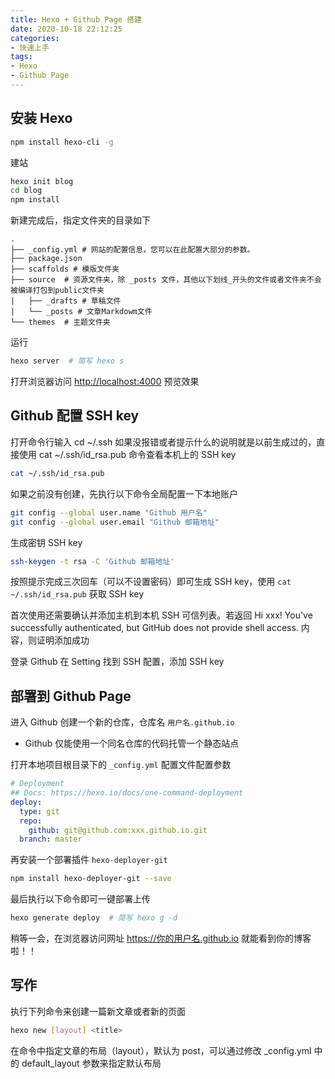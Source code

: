 ```yaml
---
title: Hexo + Github Page 搭建
date: 2020-10-18 22:12:25
categories:
- 快速上手
tags:
- Hexo
- Github Page
---
```


## 安装 Hexo

```bash
npm install hexo-cli -g
```

建站

```bash
hexo init blog
cd blog
npm install
```

新建完成后，指定文件夹的目录如下

```
.
├── _config.yml # 网站的配置信息，您可以在此配置大部分的参数。 
├── package.json
├── scaffolds # 模版文件夹
├── source  # 资源文件夹，除 _posts 文件，其他以下划线_开头的文件或者文件夹不会被编译打包到public文件夹
|   ├── _drafts # 草稿文件
|   └── _posts # 文章Markdowm文件 
└── themes  # 主题文件夹
```

运行

```bash
hexo server  # 简写 hexo s
```

打开浏览器访问 [http://localhost:4000](http://localhost:4000) 预览效果

## Github 配置 SSH key

打开命令行输入 cd ~/.ssh 如果没报错或者提示什么的说明就是以前生成过的，直接使用 cat ~/.ssh/id_rsa.pub 命令查看本机上的 SSH key

```bash
cat ~/.ssh/id_rsa.pub
```

如果之前没有创建，先执行以下命令全局配置一下本地账户

```bash
git config --global user.name "Github 用户名"
git config --global user.email "Github 邮箱地址"
```

生成密钥 SSH key

```bash
ssh-keygen -t rsa -C 'Github 邮箱地址'
```

按照提示完成三次回车（可以不设置密码）即可生成 SSH key，使用 `cat ~/.ssh/id_rsa.pub` 获取 SSH key

首次使用还需要确认并添加主机到本机 SSH 可信列表。若返回 Hi xxx! You've successfully authenticated, but GitHub does not provide shell access. 内容，则证明添加成功

登录 Github 在 Setting 找到 SSH 配置，添加 SSH key

## 部署到 Github Page

进入 Github 创建一个新的仓库，仓库名 `用户名.github.io`

- Github 仅能使用一个同名仓库的代码托管一个静态站点

打开本地项目根目录下的 `_config.yml` 配置文件配置参数

```yaml
# Deployment
## Docs: https://hexo.io/docs/one-command-deployment
deploy:
  type: git
  repo:
    github: git@github.com:xxx.github.io.git
  branch: master
```

再安装一个部署插件 `hexo-deployer-git`

```bash
npm install hexo-deployer-git --save
```

最后执行以下命令即可一键部署上传

```bash
hexo generate deploy  # 简写 hexo g -d 
```

稍等一会，在浏览器访问网址 https://你的用户名.github.io 就能看到你的博客啦！！

## 写作

执行下列命令来创建一篇新文章或者新的页面

```bash
hexo new [layout] <title>
```

在命令中指定文章的布局（layout），默认为 post，可以通过修改 _config.yml 中的 default_layout 参数来指定默认布局